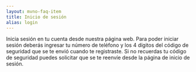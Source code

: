 ```yaml
---
layout: mvno-faq-item
title: Inicio de sesión
alias: login
---
```


Inicia sesión en tu cuenta desde nuestra página web. Para poder iniciar sesión deberás ingresar tu número de teléfono y los 4 dígitos del código de seguridad que se te envió cuando te registraste. Si no recuerdas tu código de seguridad puedes solicitar que se te reenvíe desde la página de inicio de sesión.
